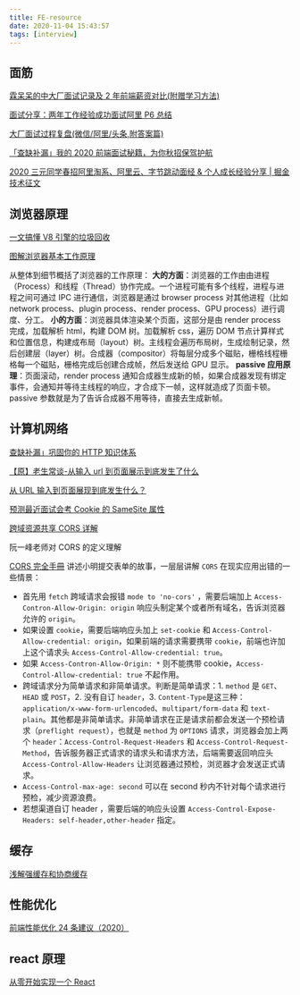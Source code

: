 ```yaml
---
title: FE-resource
date: 2020-11-04 15:43:57
tags: [interview]
---
```


## 面筋

[霖呆呆的中大厂面试记录及 2 年前端薪资对比(附赠学习方法)](https://juejin.im/post/6844904181627781128)

[面试分享：两年工作经验成功面试阿里 P6 总结](https://juejin.im/post/6844903928442667015)

[大厂面试过程复盘(微信/阿里/头条,附答案篇)](https://mp.weixin.qq.com/s/7NjxEAo7nPNsBCV7UwTz1A)

[「查缺补漏」我的 2020 前端面试秘籍，为你秋招保驾护航](https://juejin.im/post/6864398060702760968)

[2020 三元同学春招阿里淘系、阿里云、字节跳动面经 & 个人成长经验分享 | 掘金技术征文
](https://juejin.im/post/6844904106537009159)

## 浏览器原理

[一文搞懂 V8 引擎的垃圾回收](https://juejin.cn/post/6844904016325902344)

[图解浏览器基本工作原理](https://zhuanlan.zhihu.com/p/47407398)

从整体到细节概括了浏览器的工作原理：
**大的方面**：浏览器的工作由由进程（Process）和线程（Thread）协作完成。一个进程可能有多个线程，进程与进程之间可通过 IPC 进行通信，浏览器是通过 browser process 对其他进程（比如 network process、plugin process、render process、GPU process）进行调度、分工。
**小的方面**：浏览器具体渲染某个页面，这部分是由 render process 完成，加载解析 html，构建 DOM 树。加载解析 css，遍历 DOM 节点计算样式和位置信息，构建成布局（layout）树。主线程会遍历布局树，生成绘制记录，然后创建层（layer）树。合成器（compositor）将每层分成多个磁贴，栅格线程栅格每一个磁贴，栅格完成后创建合成帧，然后发送给 GPU 显示。
**passive 应用原理**：页面滚动，render process 通知合成器生成新的帧，如果合成器发现有绑定事件，会通知并等待主线程的响应，才合成下一帧，这样就造成了页面卡顿。passive 参数就是为了告诉合成器不用等待，直接去生成新帧。

## 计算机网络

[查缺补漏」巩固你的 HTTP 知识体系](https://juejin.cn/post/6857287743966281736)

[【原】老生常谈-从输入 url 到页面展示到底发生了什么](https://www.cnblogs.com/xianyulaodi/p/6547807.html)

[从 URL 输入到页面展现到底发生什么？](https://juejin.cn/post/6844903717259444232)

[预测最近面试会考 Cookie 的 SameSite 属性](https://juejin.cn/post/6844904095711494151)

[跨域资源共享 CORS 详解](https://www.ruanyifeng.com/blog/2016/04/cors.html)

阮一峰老师对 CORS 的定义理解

[CORS 完全手冊](https://blog.huli.tw/2021/02/19/cors-guide-3/)
讲述小明提交表单的故事，一层层讲解 `CORS` 在现实应用出错的一些情景：

- 首先用 `fetch` 跨域请求会报错 `mode to 'no-cors'` ，需要后端加上 `Access-Contron-Allow-Origin: origin` 响应头制定某个或者所有域名，告诉浏览器允许的 `origin`。
- 如果设置 `cookie`，需要后端响应头加上 `set-cookie` 和 `Access-Control-Allow-credential: origin`，如果前端的请求需要携带 `cookie`，前端也许加上这个请求头 `Access-Control-Allow-credential: true`。
- 如果 `Access-Contron-Allow-Origin: *` 则不能携带 cookie，`Access-Control-Allow-credential: true` 不起作用。
- 跨域请求分为简单请求和非简单请求。判断是简单请求：1. `method` 是 `GET`、`HEAD` 或 `POST`，2. 没有自订 `header`，3. `Content-Type`是这三种：`application/x-www-form-urlencoded`、`multipart/form-data` 和 `text-plain`。其他都是非简单请求。非简单请求在正是请求前都会发送一个预检请求（`preflight request`），也就是 `method` 为 `OPTIONS` 请求，浏览器会加上两个 `header`：`Access-Control-Request-Headers` 和 `Access-Control-Request-Method`，告诉服务器正式请求的请求头和请求方法，后端需要返回响应头 `Access-Control-Allow-Headers` 让浏览器通过预检，浏览器才会发送正式请求。
- `Access-Control-max-age: second` 可以在 second 秒内不针对每个请求进行预检，减少资源浪费。
- 若想渠道自订 header ，需要后端的响应头设置 `Access-Control-Expose-Headers: self-header,other-header` 指定。

## 缓存

[浅解强缓存和协商缓存](https://juejin.cn/post/6844903736196726798)

## 性能优化

[前端性能优化 24 条建议（2020）
](https://juejin.cn/post/6892994632968306702)

## react 原理

[从零开始实现一个 React](https://github.com/hujiulong/blog/issues/4)
